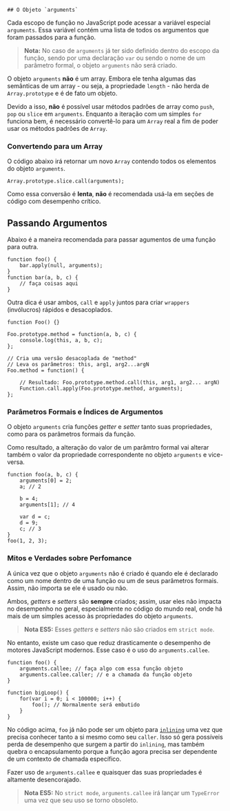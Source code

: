     ## O Objeto `arguments`

Cada escopo de função no JavaScript pode acessar a variável especial
`arguments`. Essa variável contém uma lista de todos os argumentos que 
foram passados para a função.

> **Nota:** No caso de `arguments` já ter sido definido dentro do escopo da 
> função, sendo por uma declaração `var` ou sendo o nome de um parâmetro 
> formal, o objeto `arguments` não será criado.

O objeto `arguments` **não** é um array. Embora ele tenha algumas das 
semânticas de um array - ou seja, a propriedade `length` - não herda de 
`Array.prototype` e é de fato um objeto.

Devido a isso, **não** é possível usar métodos padrões de array como `push`, 
`pop` ou `slice` em `arguments`. Enquanto a iteração com um simples `for` 
funciona bem, é necessário convertê-lo para um `Array` real a fim de poder 
usar os métodos padrões de `Array`.

### Convertendo para um Array

O código abaixo irá retornar um novo `Array` contendo todos os elementos 
do objeto `arguments`.

    Array.prototype.slice.call(arguments);

Como essa conversão é **lenta**, **não** é recomendada usá-la em seções de 
código com desempenho crítico.

## Passando Argumentos

Abaixo é a maneira recomendada para passar agumentos de uma função para outra.

    function foo() {
        bar.apply(null, arguments);
    }
    function bar(a, b, c) {
        // faça coisas aqui
    }

Outra dica é usar ambos, `call` e `apply` juntos para criar `wrappers`
(invólucros) rápidos e desacoplados.

    function Foo() {}

    Foo.prototype.method = function(a, b, c) {
        console.log(this, a, b, c);
    };

    // Cria uma versão desacoplada de "method" 
    // Leva os parâmetros: this, arg1, arg2...argN
    Foo.method = function() {

        // Resultado: Foo.prototype.method.call(this, arg1, arg2... argN)
        Function.call.apply(Foo.prototype.method, arguments);
    };


### Parâmetros Formais e Índices de Argumentos

O objeto `arguments` cria funções *getter* e *setter* tanto suas propriedades, 
como para os parâmetros formais da função.

Como resultado, a alteração do valor de um parâmtro formal vai alterar também 
o valor da propriedade correspondente no objeto `arguments` e vice-versa.

    function foo(a, b, c) {
        arguments[0] = 2;
        a; // 2

        b = 4;
        arguments[1]; // 4

        var d = c;
        d = 9;
        c; // 3
    }
    foo(1, 2, 3);

### Mitos e Verdades sobre Perfomance

A única vez que o objeto `arguments` não é criado é quando ele é declarado 
como um nome dentro de uma função ou um de seus parâmetros formais. Assim, 
não importa se ele é usado ou não.

Ambos, *getters* e *setters* são **sempre** criados; assim, usar eles não 
impacta no desempenho no geral, especialmente no código do mundo real, 
onde há mais de um simples acesso às propriedades do objeto `arguments`.  

> **Nota ES5:** Esses *getters* e *setters* não são criados em `strict mode`.

No entanto, existe um caso que reduz drasticamente o desempenho de motores
JavaScript modernos. Esse caso é o uso do `arguments.callee`.

    function foo() {
        arguments.callee; // faça algo com essa função objeto
        arguments.callee.caller; // e a chamada da função objeto
    }

    function bigLoop() {
        for(var i = 0; i < 100000; i++) {
            foo(); // Normalmente será embutido
        }
    }

No código acima, `foo` já não pode ser um objeto para [`inlining`][1] uma vez 
que precisa conhecer tanto a si mesmo como seu `caller`. Isso só gera 
possíveis perda de desempenho que surgem a partir do `inlining`, mas também 
quebra o encapsulamento porque a função agora precisa ser dependente de um 
contexto de chamada específico.

Fazer uso de `arguments.callee` e quaisquer das suas propriedades é altamente 
desencorajado.

> **Nota ES5:** No `strict mode`, `arguments.callee` irá lançar um
> `TypeError` uma vez que seu uso se torno obsoleto.

[1]: http://en.wikipedia.org/wiki/Inlining


